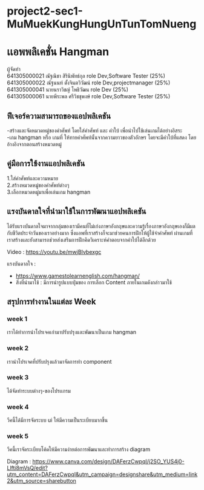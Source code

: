 # project2-sec1-MuMuekKungHungUnTunTomNueng

# เเอพพลิเคชั่น Hangman

ผู้จัดทำ <br>
641305000021  ณัฐณิชา สิรินิพัทธ์กุล   role Dev,Software Tester (25%)<br>
641305000022  ณัฐนนท์ ตั้งจินตวิวัฒน์  role Dev,projectmanager (25%)<br>
641305000041  นายนราวิชญ์ โพธิวัฒน  role Dev (25%)<br>
641305000061  นายพีระพล ศรีวิชชุพงษ์ role Dev,Software Tester (25%)

## ฟีเจอร์ความสามารถของแอปพลิเคชัน
-สร้างและจัดหมวดหมู่ของคำศัพท์ โดยใส่คำศัพท์ และ คำใบ้ เพื่อนำไปใช้เล่นเกมได้อย่างอิสระ <br>
-เกม hangman หรือ เกมที่ ให้ทายคำศัพท์นั้นจากความยาวของตัวอักษร โดยจะมีคำใบ้ที่แสดง โดยอ้างอิงจากตอนสร้างหมวดหมู่ <br>

## คู่มือการใช้งานแอปพลิเคชัน
1.ใส่คำศัพท์และความหมาย<br>
2.สร้างหมวดหมู่ของคำศัพท์ต่างๆ<br>
3.เลือกหมวดหมู่มาเพื่อเล่นเกม hangman<br>

## แรงบันดาลใจที่นำมาใช้ในการพัฒนาแอปพลิเคชัน
ได้รับแรงบันดาลใจมาจากกลุ่มของเรามีคนที่ไม่เก่งภาษาอังกฤษและความรู้เรื่องภาษาอังกฤษเองก็มีผลกับชีวิตประจำวันของเราอย่างมาก ซึ่งแอพที่เราสร้างก็จะมาช่วยคนการฝึกให้ผู้ใช้จำคำศัพท์
ผ่านเกมที่เราสร้างและยังสามารถช่วยส่งเสริมการฝึกคิดวิเคราะห์คำตอบจากคำใบ้ได้อีกด้วย

Video : https://youtu.be/mwjBIvbexgc

แรงบันดาลใจ : 
 - https://www.gamestolearnenglish.com/hangman/ 
 - สิ่งที่นำมาใช้ : มีการนำรูปแบบปุ่มของ การเลือก Content ภายในเกมดังกล่าวมาใช้

## สรุปการทำงานในแต่ละ Week

### week 1 
เราได้ทำการนำโปรเจคเก่ามาปรับปรุงและพัฒนาเป็นเกม hangman

### week 2 
เรานำโปรเจคที่ปรับปรุงแล้วมาจัดการทำ component

### week 3 
ได้จัดทำระบบต่างๆ-ของโปรเเกรม 

### week 4
วีคนี้ได้มีการจัดระบบ ui ให้มีความเป็นระเบียบมากขึ้น

### week 5
วีคนี้เราจัดระเบียบโค้ดให้มีความง่ายต่อการพัฒนาและทำการสร้าง diagram

Diagram : https://www.canva.com/design/DAFerzCwpqI/j2SO_YUS4j0-Llfti8mVsQ/edit?utm_content=DAFerzCwpqI&utm_campaign=designshare&utm_medium=link2&utm_source=sharebutton

